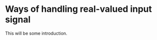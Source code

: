 # Ways of handling real-valued input signal
This will be some introduction.

```{tableofcontents}
```
